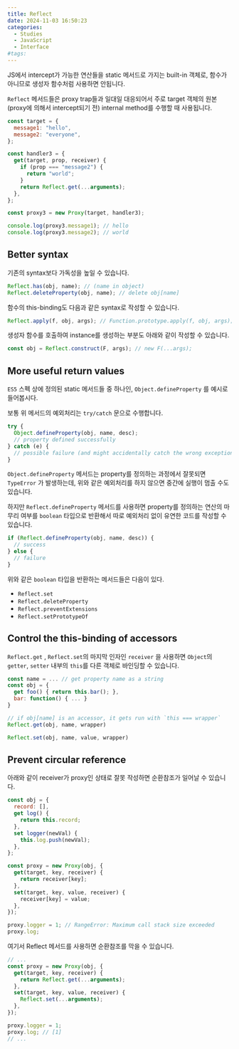 ```yaml
---
title: Reflect
date: 2024-11-03 16:50:23
categories:
  - Studies
  - JavaScript
  - Interface
#tags:
---
```

JS에서 intercept가 가능한 연산들을 static 메서드로 가지는 built-in 객체로, 함수가 아니므로 생성자 함수처럼 사용하면 안됩니다.

`Reflect` 메서드들은 proxy trap들과 일대일 대응되어서 주로 target 객체의 원본(proxy에 의해서 intercept되기 전) internal method를 수행할 때 사용됩니다.

```js
const target = {
  message1: "hello",
  message2: "everyone",
};

const handler3 = {
  get(target, prop, receiver) {
    if (prop === "message2") {
      return "world";
    }
    return Reflect.get(...arguments);
  },
};
```

```js
const proxy3 = new Proxy(target, handler3);

console.log(proxy3.message1); // hello
console.log(proxy3.message2); // world
```

## Better syntax

기존의 syntax보다 가독성을 높일 수 있습니다.

```js
Reflect.has(obj, name); // (name in object)
Reflect.deleteProperty(obj, name); // delete obj[name]
```

함수의 this-binding도 다음과 같은 syntax로 작성할 수 있습니다.

```js
Reflect.apply(f, obj, args); // Function.prototype.apply(f, obj, args);
```

생성자 함수를 호출하여 instance를 생성하는 부분도 아래와 같이 작성할 수 있습니다.

```js
const obj = Reflect.construct(F, args); // new F(...args);
```

## More useful return values

`ES5` 스펙 상에 정의된 static 메서드들 중 하나인, `Object.defineProperty` 를 예시로 들어봅시다.

보통 위 메서드의 예외처리는 `try/catch` 문으로 수행합니다.

```js
try {
  Object.defineProperty(obj, name, desc);
  // property defined successfully
} catch (e) {
  // possible failure (and might accidentally catch the wrong exception)
}
```

`Object.defineProperty` 메서드는 property를 정의하는 과정에서 잘못되면 `TypeError` 가 발생하는데, 위와 같은 예외처리를 하지 않으면 중간에 실행이 멈출 수도 있습니다.

하지만 `Reflect.defineProperty` 메서드를 사용하면 property를 정의하는 연산의 마무리 여부를 `boolean` 타입으로 반환해서 따로 예외처리 없이 유연한 코드를 작성할 수 있습니다.

```js
if (Reflect.defineProperty(obj, name, desc)) {
  // success
} else {
  // failure
}
```

위와 같은 `boolean` 타입을 반환하는 메서드들은 다음이 있다.

- `Reflect.set`
- `Reflect.deleteProperty`
- `Reflect.preventExtensions`
- `Reflect.setPrototypeOf`

## Control the this-binding of accessors

`Reflect.get` , `Reflect.set`의 마지막 인자인 `receiver` 을 사용하면 `Object`의 `getter`, `setter` 내부의 `this`를 다른 객체로 바인딩할 수 있습니다.

```js
const name = ... // get property name as a string
const obj = {
  get foo() { return this.bar(); },
  bar: function() { ... }
}

// if obj[name] is an accessor, it gets run with `this === wrapper`
Reflect.get(obj, name, wrapper)

Reflect.set(obj, name, value, wrapper)
```

## Prevent circular reference

아래와 같이 receiver가 proxy인 상태로 잘못 작성하면 순환참조가 일어날 수 있습니다.

```js
const obj = {
  record: [],
  get log() {
    return this.record;
  },
  set logger(newVal) {
    this.log.push(newVal);
  },
};

const proxy = new Proxy(obj, {
  get(target, key, receiver) {
    return receiver[key];
  },
  set(target, key, value, receiver) {
    receiver[key] = value;
  },
});

proxy.logger = 1; // RangeError: Maximum call stack size exceeded
proxy.log;
```

여기서 Reflect 메서드를 사용하면 순환참조를 막을 수 있습니다.

```js
// ...
const proxy = new Proxy(obj, {
  get(target, key, receiver) {
    return Reflect.get(...arguments);
  },
  set(target, key, value, receiver) {
    Reflect.set(...arguments);
  },
});

proxy.logger = 1;
proxy.log; // [1]
// ...
```
